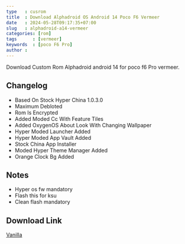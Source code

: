 ```yaml
---
type   : cusrom
title  : Download Alphadroid OS Android 14 Poco F6 Vermeer
date   : 2024-05-28T09:17:35+07:00
slug   : alphadroid-a14-vermeer
categories: [rom]
tags      : [vermeer]
keywords  : [poco F6 Pro]
author : 
---
```


Download Custom Rom Alphadroid android 14  for poco f6 Pro vermeer.

## Changelog
- Based On Stock Hyper China 1.0.3.0
- Maximum Debloted 
- Rom Is Encrypted
- Added Moded Cc With Feature Tiles
- Added OxygenOS About Look With Changing Wallpaper
- Hyper Moded Launcher Added 
- Hyper Moded App Vault Added 
- Stock China App Installer
- Moded Hyper Theme Manager Added 
- Orange Clock Bg Added 

## Notes
- Hyper os fw mandatory
- Flash this for ksu
- Clean flash mandatory


## Download Link
[Vanilla](/)
